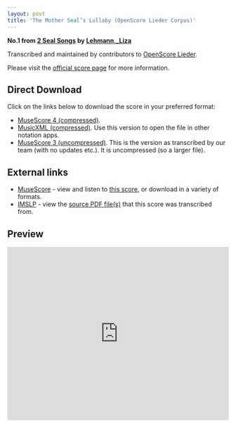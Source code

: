 ```yaml
---
layout: post
title: 'The Mother Seal’s Lullaby (OpenScore Lieder Corpus)'
---
```


__No.1 from [2 Seal Songs](https://fourscoreandmore.org/openscore/lieder/Lehmann,_Liza/2_Seal_Songs/) by [Lehmann,_Liza](https://fourscoreandmore.org/openscore/lieder/Lehmann,_Liza)__

Transcribed and maintained by contributors to [OpenScore Lieder].

Please visit the [official score page] for more information.

[official score page]: https://musescore.com/openscore-lieder-corpus/scores/6573515
[OpenScore Lieder]: https://musescore.com/openscore-lieder-corpus

## Direct Download

Click on the links below to download the score in your preferred format:
- [MuseScore 4 (compressed)](https://fourscoreandmore.org/openscore/lieder/Lehmann,_Liza/2_Seal_Songs/1_The_Mother_Seal%E2%80%99s_Lullaby.mscz).
- [MusicXML (compressed)](https://fourscoreandmore.org/openscore/lieder/Lehmann,_Liza/2_Seal_Songs/1_The_Mother_Seal%E2%80%99s_Lullaby.mxl). Use this version to open the file in other notation apps.
- [MuseScore 3 (uncompressed)](https://raw.githubusercontent.com/OpenScore/Lieder/refs/heads/main/scores/Lehmann,_Liza/2_Seal_Songs/1_The_Mother_Seal%E2%80%99s_Lullaby/lc6573515.mscx). This is the version as transcribed by our team (with no updates etc.). It is uncompressed (so a larger file).

## External links

- [MuseScore] - view and listen to [this score][MuseScore], or download in a variety of formats.
- [IMSLP] - view the [source PDF file(s)][IMSLP] that this score was transcribed from.

[MuseScore]: https://musescore.com/score/6573515
[IMSLP]: https://imslp.org/wiki/Special:ReverseLookup/626778

## Preview

<iframe width="100%" height="394" src="https://musescore.com/openscore-lieder-corpus/scores/6573515/embed" frameborder="0" allowfullscreen allow="autoplay; fullscreen"></iframe>
